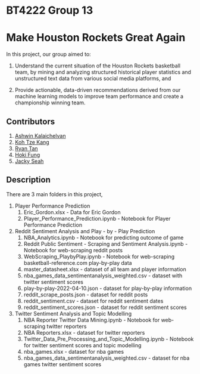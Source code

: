 # BT4222 Group 13
# Make Houston Rockets Great Again

In this project, our group aimed to:

1) Understand the current situation of the Houston Rockets basketball team, by mining and analyzing structured historical player statistics and unstructured text data from various social media platforms, and 

2) Provide actionable, data-driven recommendations derived from our machine learning models to improve team performance and create a championship winning team.

## Contributors
1. [Ashwin Kalaichelvan](https://www.github.com/ashwinkc-29)
1. [Koh Tze Kang](https://www.github.com/kang118)
1. [Ryan Tan](https://www.github.com/ryantjx)
1. [Hoki Fung](https://www.github.com/hokifung)
1. [Jacky Seah](https://www.github.com/ReverseHaremJutsu)

## Description

There are 3 main folders in this project,
1. Player Performance Prediction
    1. Eric_Gordon.xlsx - Data for Eric Gordon
    2. Player_Performance_Prediction.ipynb - Notebook for Player Performance Prediction
2. Reddit Sentiment Analysis and Play - by - Play Prediction
    1. NBA_Analytics.ipynb - Notebook for predicting outcome of game
    2. Reddit Public Sentiment - Scraping and Sentiment Analysis.ipynb - Notebook for web-scraping reddit posts
    3. WebScraping_PlaybyPlay.ipynb - Notebook for web-scraping basketball-reference.com play-by-play data
    4. master_datasheet.xlsx - dataset of all team and player information
    5. nba_games_data_sentimentanalysis_weighted.csv - dataset with twitter sentiment scores
    6. play-by-play-2022-04-10.json - dataset for play-by-play information
    7. reddit_scrape_posts.json - dataset for reddit posts
    8. reddit_sentiment.csv - dataset for reddit sentiment dates
    9. reddit_sentiment_scores.json - dataset for reddit sentiment scores
3. Twitter Sentiment Analysis and Topic Modelling
    1. NBA Reporter Twitter Data Mining.ipynb - Notebook for web-scraping twitter reporters
    2. NBA Reporters.xlsx - dataset for twitter reporters
    3. Twitter_Data_Pre_Processing_and_Topic_Modelling.ipynb - Notebook for twitter sentiment scores and topic modelling
    4. nba_games.xlsx - dataset for nba games
    5. nba_games_data_sentimentanalysis_weighted.csv - dataset for nba games twitter sentiment scores


